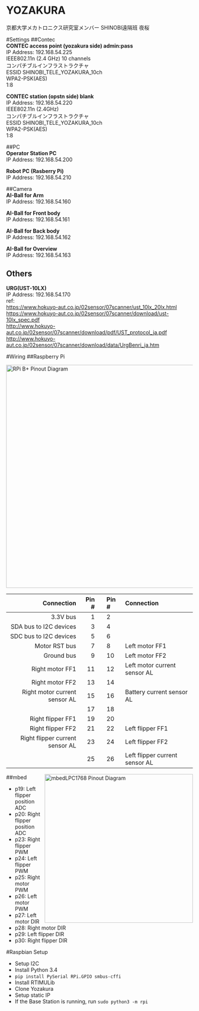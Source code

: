 YOZAKURA
========

京都大学メカトロニクス研究室メンバー
SHINOBI遠隔班
夜桜

#Settings
##Contec  
**CONTEC access point (yozakura side)     admin:pass**  
IP Address: 192.168.54.225  
IEEE802.11n (2.4 GHz)  10 channels  
コンパチブルインフラストラクチャ  
ESSID SHINOBI_TELE_YOZAKURA_10ch  
WPA2-PSK(AES)  
1:8  

**CONTEC station (opstn side)     blank**  
IP Address: 192.168.54.220  
IEEE802.11n (2.4GHz)  
コンパチブルインフラストラクチャ  
ESSID SHINOBI_TELE_YOZAKURA_10ch  
WPA2-PSK(AES)  
1:8  

##PC  
**Operator Station PC**  
IP Address: 192.168.54.200  

**Robot PC (Rasberry Pi)**  
IP Address: 192.168.54.210  

##Camera  
**AI-Ball for Arm**  
IP Address: 192.168.54.160  

**AI-Ball for Front body**  
IP Address: 192.168.54.161  

**AI-Ball for Back body**  
IP Address: 192.168.54.162  

**AI-Ball for Overview**  
IP Address: 192.168.54.163  

## Others  
**URG(UST-10LX)**  
IP Address: 192.168.54.170  
ref:  
https://www.hokuyo-aut.co.jp/02sensor/07scanner/ust_10lx_20lx.html  
https://www.hokuyo-aut.co.jp/02sensor/07scanner/download/ust-10lx_spec.pdf  
http://www.hokuyo-aut.co.jp/02sensor/07scanner/download/pdf/UST_protocol_ja.pdf  
http://www.hokuyo-aut.co.jp/02sensor/07scanner/download/data/UrgBenri_ja.htm  



#Wiring
##Raspberry Pi

<img src="http://www.element14.com/community/servlet/JiveServlet/previewBody/68203-102-6-294412/GPIO.png" alt="RPi B+ Pinout Diagram" width="600x">

| Connection | Pin # |   | Pin # | Connection |
| ---------: | ----: | :-: | :---- | :--------- |
| 3.3V bus | 1 | | 2 |  |
| SDA bus to I2C devices | 3 | | 4 |  |
| SDC bus to I2C devices | 5 | | 6 | |
| Motor RST bus | 7 | | 8 | Left motor FF1 |
|  Ground bus | 9 | | 10 | Left motor FF2 |
| Right motor FF1 | 11 | | 12 | Left motor current sensor AL |
| Right motor FF2 | 13 | | 14 |  |
| Right motor current sensor AL | 15 | | 16 | Battery current sensor AL|
|  | 17 | | 18 |  |
| Right flipper FF1 | 19 | | 20 | |
| Right flipper FF2 | 21 | | 22 | Left flipper FF1 |
| Right flipper current sensor AL | 23 | | 24 | Left flipper FF2 |
| | 25 | | 26 | Left flipper current sensor AL |

##mbed
<img src="http://nora66.com/mbed/pinout.png" alt="mbedLPC1768 Pinout Diagram" width="400x" align="right">
* p19: Left flipper position ADC
* p20: Right flipper position ADC
* p23: Right flipper PWM
* p24: Left flipper PWM
* p25: Right motor PWM
* p26: Left motor PWM
* p27: Left motor DIR
* p28: Right motor DIR
* p29: Left flipper DIR
* p30: Right flipper DIR

#Raspbian Setup
* Setup I2C
* Install Python 3.4
* `pip install PySerial RPi.GPIO smbus-cffi`
* Install RTIMULib
* Clone Yozakura
* Setup static IP
* If the Base Station is running, run `sudo python3 -m rpi`
